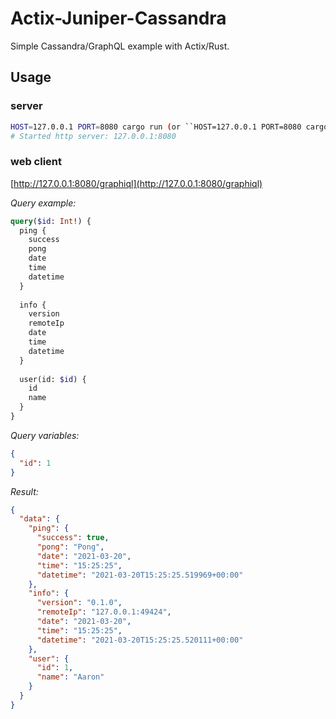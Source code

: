# Actix-Juniper-Cassandra

Simple Cassandra/GraphQL example with Actix/Rust.

## Usage

### server

```bash
HOST=127.0.0.1 PORT=8080 cargo run (or ``HOST=127.0.0.1 PORT=8080 cargo watch -x run``)
# Started http server: 127.0.0.1:8080
```

### web client

[http://127.0.0.1:8080/graphiql](http://127.0.0.1:8080/graphiql)

_Query example:_
```graphql
query($id: Int!) {
  ping {
    success
    pong
    date
    time
    datetime
  }
  
  info {
    version
    remoteIp
    date
    time
    datetime    
  }
  
  user(id: $id) {
    id
    name
  }
}
```

_Query variables:_
```json
{
  "id": 1
}
```

_Result:_
```json
{
  "data": {
    "ping": {
      "success": true,
      "pong": "Pong",
      "date": "2021-03-20",
      "time": "15:25:25",
      "datetime": "2021-03-20T15:25:25.519969+00:00"
    },
    "info": {
      "version": "0.1.0",
      "remoteIp": "127.0.0.1:49424",
      "date": "2021-03-20",
      "time": "15:25:25",
      "datetime": "2021-03-20T15:25:25.520111+00:00"
    },
    "user": {
      "id": 1,
      "name": "Aaron"
    }
  }
}
```

